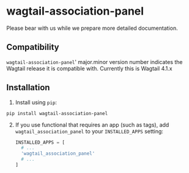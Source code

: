 wagtail-association-panel
=========================

Please bear with us while we prepare more detailed documentation.

Compatibility
-------------

`wagtail-association-panel`' major.minor version number indicates the Wagtail release it is compatible with. Currently this is Wagtail 4.1.x

Installation
------------

1. Install using `pip`:
  ```shell
  pip install wagtail-association-panel
  ```
2. If you use functional that requires an app (such as tags), add
   `wagtail_association_panel` to your `INSTALLED_APPS` setting:
   ```python
   INSTALLED_APPS = [
     # ...
     'wagtail_association_panel'
     # ...
   ]
   ```
